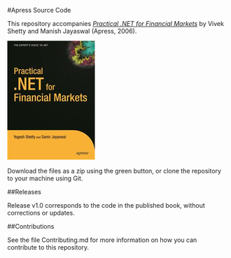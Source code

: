#Apress Source Code

This repository accompanies [*Practical .NET for Financial Markets*](http://www.apress.com/9781590595640) by Vivek Shetty and Manish Jayaswal (Apress, 2006).

![Cover image](9781590595640.jpg)

Download the files as a zip using the green button, or clone the repository to your machine using Git.

##Releases

Release v1.0 corresponds to the code in the published book, without corrections or updates.

##Contributions

See the file Contributing.md for more information on how you can contribute to this repository.
